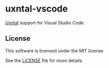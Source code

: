 # uxntal-vscode

[Uxntal][uxntal] support for Visual Studio Code.

## License

This software is licensed under the MIT license.

See the [LICENSE](LICENSE) file for more details.

[uxntal]: https://wiki.xxiivv.com/site/uxntal.html
